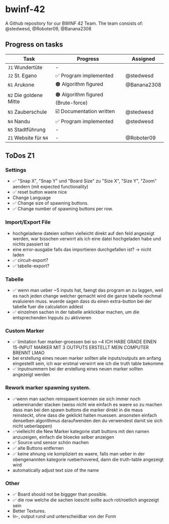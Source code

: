 # bwinf-42

A Github repository for our BWINF 42 Team.
The team consists of: @stedwesd, @Roboter09, @Banana2308

## Progress on tasks

| Task | Progress | Assigned
|-|-|-
| `J1` Wundertüte        | - |
| `J2` St. Egano         | ✅ Program implemented | @stedwesd
| `N1` Arukone           | 🟠 Algorithm figured | @Banana2308
| `N2` Die goldene Mitte | 🟠 Algorithm figured (Brute-force) |
| `N3` Zauberschule      | ☑️ Documentation written | @stedwesd
| `N4` Nandu             | ✅ Program implemented| @stedwesd
| `N5` Stadtführung      | - | 
| `Z1` Website für `N4`  | - | @Roboter09

## ToDos Z1

### Settings
- ✅ "Snap X", "Snap Y" und "Board Size" zu "Size X", "Size Y", "Zoom" aendern (mit expected functionality)
- ✅ reset button waere nice
- Change Language
- ✅ Change size of spawning buttons.
- ✅ Change number of spawning buttons per row.

### Import/Export File
- hochgeladene dateien sollten vielleicht direkt auf den feld angezeigt werden, war bisschen verwirrt als ich eine datei hochgeladen habe und nichts passiert ist
- eine error-ausgabe falls das importieren durchgefallen ist? -> nicht laden
- ✅ circuit-export?
- ✅ tabelle-export?

### Tabelle
- ✅ wenn man ueber ~5 inputs hat, faengt das program an zu laggen, weil es nach jeden change welcher gemacht wird die ganze tabelle nochmal evaluieren muss. wuerde sagen dass du einen extra-button bei der tabelle fuer die calculation addest
- ✅ einzelnen sachen in der tabelle anklickbar machen, um die entsprechenden Inpputs zu aktivieren

### Custom Marker
- ✅ limitation fuer marker-groessen bei so ~4  ICH HABE GRADE EINEN 15-INPUT MARKER MIT 3 OUTPUTS ERSTELLT MEIN COMPUTER BRENNT LMAO
- bei erstellung eines neuen marker sollten alle inputs/outputs am anfang eingestellt sein, ich war erstmal verwirrt wie ich die truth table bekomme
- ✅ inputnummern bei der erstellung eines neuen marker sollten angezeigt werden

### Rework marker spawning system.
- ✅wenn man sachen reinspawnt koennen sie sich immer noch uebereinander stacken (weiss nicht wie einfach es waere so zu machen dass man bei den spawn buttons die marker direkt in die maus reinsteckt, ohne dass die geklickt halten muessen. ansonsten einfach denselben algorithmus daraufwenden den du verwendest damit sie sich nicht ueberlappen)
- ✅vielleicht die New Marker kategorie statt buttons mit den namen anzuzeigen, einfach die bloecke selber anzeigen
- ✅ Source und sensor schön machen
- ✅ alte Buttons entfernen
- ✅ keine ahnung vie kompliziert es waere, falls man ueber in der obengenannten kategorie rueberhovered, dann die truth-table angezeigt wird
- automatically adjust text size of the name

### Other
- ✅ Board should not be biggger than possible.
- ✅ die row welche die sachen loescht sollte auch rot/roetlich angezeigt sein
- Better Textures.
- In-, output rund und unterscheidbar von der Form
